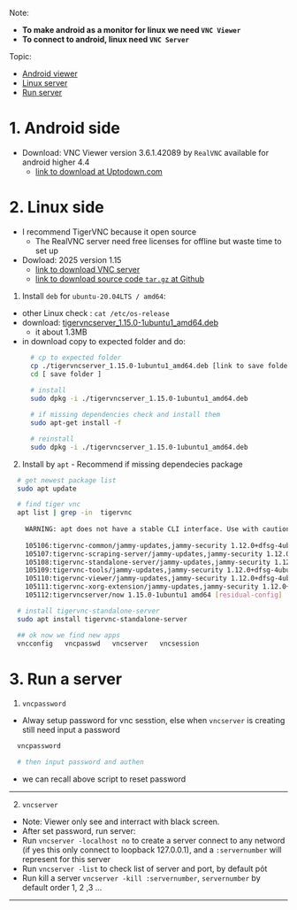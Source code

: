 Note:
- **To make android as a monitor for linux we need `VNC Viewer`**
- **To connect to android, linux need `VNC Server`**

Topic:
- [Android viewer](#android-side)
- [Linux server](#linux-side)
- [Run server](#run-a-server)
  

# 1. Android side
- Download: VNC Viewer version 3.6.1.42089 by `RealVNC` available for android higher 4.4
  - [link to download at Uptodown.com](https://vnc-viewer.en.uptodown.com/android/download/1049524381)

# 2. Linux side
- I recommend TigerVNC because it open source
  - The RealVNC server need free licenses for offline but waste time to set up
- Dowload: 2025 version 1.15
  - [link to download VNC server](https://sourceforge.net/projects/tigervnc/files/stable/1.15.0/)
  - [link to download source code `tar.gz` at Github](https://github.com/TigerVNC/tigervnc/releases/tag/v1.15.0)
1. Install `deb` for `ubuntu-20.04LTS / amd64`:
  - other Linux check : `cat /etc/os-release`
  - download: [tigervncserver_1.15.0-1ubuntu1_amd64.deb](https://sourceforge.net/projects/tigervnc/files/stable/1.15.0/ubuntu-20.04LTS/amd64/)
    - it about 1.3MB
  - in download copy to expected folder and do:
    ```bash
      # cp to expected folder
      cp ./tigervncserver_1.15.0-1ubuntu1_amd64.deb [link to save folder]
      cd [ save folder ]
  
      # install
      sudo dpkg -i ./tigervncserver_1.15.0-1ubuntu1_amd64.deb

      # if missing dependencies check and install them
      sudo apt-get install -f

      # reinstall
      sudo dpkg -i ./tigervncserver_1.15.0-1ubuntu1_amd64.deb
    ```
2. Install by `apt` - Recommend if missing dependecies package
```bash
  # get newest package list
  sudo apt update

  # find tiger vnc
  apt list | grep -in  tigervnc
    
    WARNING: apt does not have a stable CLI interface. Use with caution in scripts.
    
    105106:tigervnc-common/jammy-updates,jammy-security 1.12.0+dfsg-4ubuntu0.22.04.1 amd64
    105107:tigervnc-scraping-server/jammy-updates,jammy-security 1.12.0+dfsg-4ubuntu0.22.04.1 amd64
    105108:tigervnc-standalone-server/jammy-updates,jammy-security 1.12.0+dfsg-4ubuntu0.22.04.1 amd64
    105109:tigervnc-tools/jammy-updates,jammy-security 1.12.0+dfsg-4ubuntu0.22.04.1 amd64
    105110:tigervnc-viewer/jammy-updates,jammy-security 1.12.0+dfsg-4ubuntu0.22.04.1 amd64
    105111:tigervnc-xorg-extension/jammy-updates,jammy-security 1.12.0+dfsg-4ubuntu0.22.04.1 amd64
    105112:tigervncserver/now 1.15.0-1ubuntu1 amd64 [residual-config]

  # install tigervnc-standalone-server
  sudo apt install tigervnc-standalone-server

  ## ok now we find new apps
  vncconfig   vncpasswd   vncserver   vncsession  

```

# 3. Run a server
1. `vncpassword`
- Alway setup password for vnc sesstion, else when `vncserver`  is creating still need input a password
```bash
  vncpassword

  # then input password and authen
```
- we can recall above script to reset password
---
2. `vncserver`
- Note: Viewer only see and interract with black screen.
- After set password, run server:
- Run `vncserver -localhost no` to create a server connect to any netword (if yes this only connect to loopback 127.0.0.1), and a `:servernumber` will represent for this server
- Run `vncserver -list` to check list of server and port, by default pỏt
- Run kill a server `vncserver -kill :servernumber`, `servernumber` by default order 1, 2 ,3 ...
---
